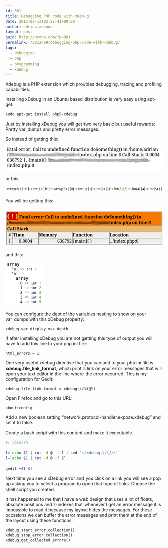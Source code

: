 ```yaml
---
id: 801
title: Debugging PHP code with xDebug
date: 2012-09-13T02:22:41+00:00
author: adrian.ancona
layout: post
guid: http://ncona.com/?p=801
permalink: /2012/09/debugging-php-code-with-xdebug/
tags:
  - debugging
  - php
  - programming
  - xdebug
---
```

Xdebug is a PHP extension which provides debugging, tracing and profiling capabilities.

Installing xDebug in an Ubuntu based distribution is very easy using apt-get:

```
sudo apt-get install php5-xdebug
```

Just by installing xDebug you will get two very basic but useful rewards: Pretty var_dumps and pretty error messages.

<!--more-->

So instead of getting this:

[<img src="/images/posts/php_error.png" />](/images/posts/php_error.png)

or this:

[<img src="/images/posts/var_dump.png" />](/images/posts/var_dump.png)

You will be getting this:

[<img src="/images/posts/xdebug_php_error.png" />](/images/posts/xdebug_php_error.png)

and this:

[<img src="/images/posts/xdebug_var_dump.png" alt="xDebug var_dump output" />](/images/posts/xdebug_var_dump.png)

You can configure the dept of the variables nesting to show on your var_dumps with this xDebug property:

```
xdebug.var_display_max_depth
```

If after installing xDebug you are not getting this type of output you will have to add this line to your php.ini file:

```
html_errors = 1
```

One very useful xdebug directive that you can add to your php.ini file is **xdebug.file\_link\_format**, which print a link on your error messages that will open your text editor in the line where the error occurred. This is my configuration for Gedit:

```
xdebug.file_link_format = xdebug://%f@%l
```

Open Firefox and go to this URL:

```
about:config
```

Add a new boolean setting &#8220;network.protocol-handler.expose.xdebug&#8221; and set it to false.

Create a bash script with this content and make it executable.

```sh
#! /bin/sh

f=`echo $1 | cut -d @ -f 1 | sed 's/xdebug:\/\///'`
l=`echo $1 | cut -d @ -f 2`

gedit +$l $f
```

Next time you see a xDebug error and you click on a link you will see a pop up asking you to select a program to open that type of links. Choose the shell script you created.

It has happened to me that I have a web design that uses a lot of floats, absolute positions and z-indexes that whenever I get an error message it is impossible to read it because my layout hides the messages. For these occasions we can buffer the error messages and print them at the end of the layout using these functions:

```
xdebug_start_error_collection()
xdebug_stop_error_collection()
xdebug_get_collected_errors()
```
